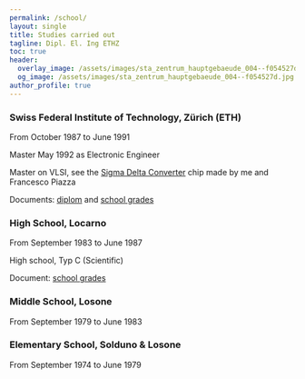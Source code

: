 ```yaml
---
permalink: /school/
layout: single
title: Studies carried out
tagline: Dipl. El. Ing ETHZ
toc: true
header:
  overlay_image: /assets/images/sta_zentrum_hauptgebaeude_004--f054527d.jpg
  og_image: /assets/images/sta_zentrum_hauptgebaeude_004--f054527d.jpg
author_profile: true
---
```




### Swiss Federal Institute of Technology, Zürich (ETH)
From October 1987 to June 1991

Master May 1992 as Electronic Engineer

Master on VLSI, see the [Sigma Delta Converter](http://asic.ethz.ch/1991/Sigma.html) chip made by me and Francesco Piazza

Documents: [diplom](/asset/files/Diploma.pdf) and [school grades](/asset/files/DiplomaNote.pdf)


### High School, Locarno
From September 1983 to June 1987

High school, Typ C (Scientific)

Document: [school grades](/asset/files/Maturita.pdf)

### Middle School, Losone
From September 1979 to June 1983


### Elementary School, Solduno & Losone
From September 1974 to June 1979

